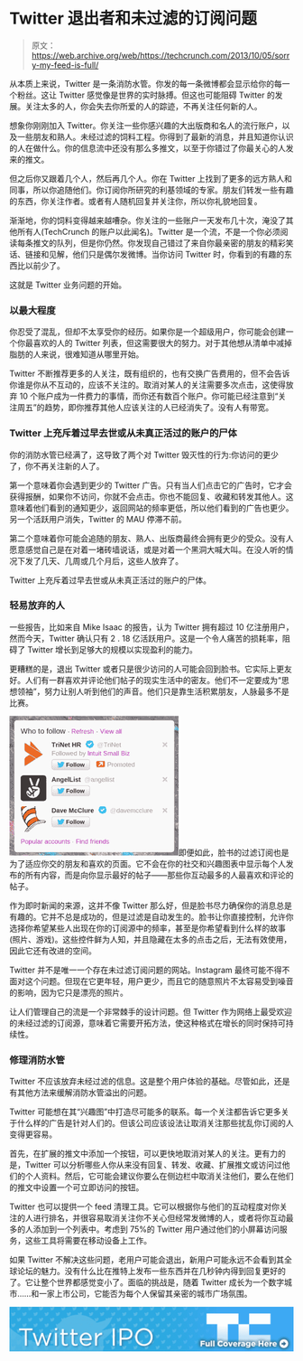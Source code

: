 # Twitter 退出者和未过滤的订阅问题

> 原文：<https://web.archive.org/web/https://techcrunch.com/2013/10/05/sorry-my-feed-is-full/>

从本质上来说，Twitter 是一条消防水管。你发的每一条微博都会显示给你的每一个粉丝。这让 Twitter 感觉像是世界的实时脉搏。但这也可能阻碍 Twitter 的发展。关注太多的人，你会失去你所爱的人的踪迹，不再关注任何新的人。

想象你刚刚加入 Twitter。你关注一些你感兴趣的大出版商和名人的流行账户，以及一些朋友和熟人。未经过滤的饲料工程。你得到了最新的消息，并且知道你认识的人在做什么。你的信息流中还没有那么多推文，以至于你错过了你最关心的人发来的推文。

但之后你又跟着几个人，然后再几个人。你在 Twitter 上找到了更多的远方熟人和同事，所以你追随他们。你订阅你所研究的利基领域的专家。朋友们转发一些有趣的东西，你关注作者。或者有人随机回复并关注你，所以你礼貌地回复。

渐渐地，你的饲料变得越来越嘈杂。你关注的一些账户一天发布几十次，淹没了其他所有人(TechCrunch 的账户以此闻名)。Twitter 是一个流，不是一个你必须阅读每条推文的队列，但是你仍然。你发现自己错过了来自你最亲密的朋友的精彩笑话、链接和见解，他们只是偶尔发微博。当你访问 Twitter 时，你看到的有趣的东西比以前少了。

这就是 Twitter 业务问题的开始。

### 以最大程度

你忍受了混乱，但却不太享受你的经历。如果你是一个超级用户，你可能会创建一个你最喜欢的人的 Twitter 列表，但这需要很大的努力。对于其他想从清单中减掉脂肪的人来说，很难知道从哪里开始。

Twitter 不断推荐更多的人关注，既有组织的，也有交换广告费用的，但不会告诉你谁是你从不互动的，应该不关注的。取消对某人的关注需要多次点击，这使得放弃 10 个账户成为一件费力的事情，而你还有数百个账户。你可能已经注意到“关注周五”的趋势，即你推荐其他人应该关注的人已经消失了。没有人有带宽。

### Twitter 上充斥着过早去世或从未真正活过的账户的尸体

你的消防水管已经满了，这导致了两个对 Twitter 毁灭性的行为:你访问的更少了，你不再关注新的人了。

第一个意味着你会遇到更少的 Twitter 广告。只有当人们点击它的广告时，它才会获得报酬，如果你不访问，你就不会点击。你也不能回复、收藏和转发其他人。这意味着他们看到的通知更少，返回网站的频率更低，所以他们看到的广告也更少。另一个活跃用户消失，Twitter 的 MAU 停滞不前。

第二个意味着你可能会追随的朋友、熟人、出版商最终会拥有更少的受众。没有人愿意感觉自己是在对着一堵砖墙说话，或是对着一个黑洞大喊大叫。在没人听的情况下发了几天、几周或几个月后，这些人放弃了。

Twitter 上充斥着过早去世或从未真正活过的账户的尸体。

### 轻易放弃的人

一些报告，比如来自 Mike Isaac 的报告，认为 Twitter 拥有超过 10 亿注册用户，然而今天，Twitter 确认只有 2 . 18 亿活跃用户。这是一个令人痛苦的损耗率，阻碍了 Twitter 增长到足够大的规模以实现盈利的能力。

更糟糕的是，退出 Twitter 或者只是很少访问的人可能会回到脸书。它实际上更友好。人们有一群喜欢并评论他们帖子的现实生活中的密友。他们不一定要成为“思想领袖”，努力让别人听到他们的声音。他们只是靠生活积累朋友，人脉最多不是比赛。

![Screenshot 2013-10-05 at 10.16.31 AM](img/a69843ac44cc36f4f84bc788ae2f5a8d.png)即便如此，脸书的过滤订阅也是为了适应你交的朋友和喜欢的页面。它不会在你的社交和兴趣图表中显示每个人发布的所有内容，而是向你显示最好的帖子——那些你互动最多的人最喜欢和评论的帖子。

作为即时新闻的来源，这并不像 Twitter 那么好，但是脸书尽力确保你的消息总是有趣的。它并不总是成功的，但是过滤是自动发生的。脸书让你直接控制，允许你选择你希望某些人出现在你的订阅源中的频率，甚至是你希望看到什么样的故事(照片、游戏)。这些控件鲜为人知，并且隐藏在太多的点击之后，无法有效使用，因此它还有改进的空间。

Twitter 并不是唯一一个存在未过滤订阅问题的网站。Instagram 最终可能不得不面对这个问题。但现在它更年轻，用户更少，而且它的随意照片不太容易受到噪音的影响，因为它只是漂亮的照片。

让人们管理自己的流是一个非常棘手的设计问题。但 Twitter 作为网络上最受欢迎的未经过滤的订阅源，意味着它需要开拓方法，使这种格式在增长的同时保持可持续性。

### 修理消防水管

Twitter 不应该放弃未经过滤的信息。这是整个用户体验的基础。尽管如此，还是有其他方法来缓解消防水管溢出的问题。

Twitter 可能想在其“兴趣图”中打造尽可能多的联系。每一个关注都告诉它更多关于什么样的广告是针对人们的。但该公司应该设法让取消关注那些扰乱你订阅的人变得更容易。

首先，在扩展的推文中添加一个按钮，可以更快地取消对某人的关注。更有力的是，Twitter 可以分析哪些人你从来没有回复、转发、收藏、扩展推文或访问过他们的个人资料。然后，它可能会建议你要么在侧边栏中取消关注他们，要么在他们的推文中设置一个可立即访问的按钮。

Twitter 也可以提供一个 feed 清理工具。它可以根据你与他们的互动程度对你关注的人进行排名，并很容易取消关注你不关心但经常发微博的人，或者将你互动最多的人添加到一个列表中。考虑到 75%的 Twitter 用户通过他们的小屏幕访问服务，这些工具将需要在移动设备上工作。

如果 Twitter 不解决这些问题，老用户可能会退出，新用户可能永远不会看到其全球论坛的魅力。没有什么比在推特上发布一些东西并在几秒钟内得到回复更好的了。它让整个世界都感觉变小了。面临的挑战是，随着 Twitter 成长为一个数字城市……和一家上市公司，它能否为每个人保留其亲密的城市广场氛围。

[![](img/f756a98854ddae06ddf247292c1ed1c2.png)](https://web.archive.org/web/20230404151229/https://techcrunch.com/tag/twitter-ipo)